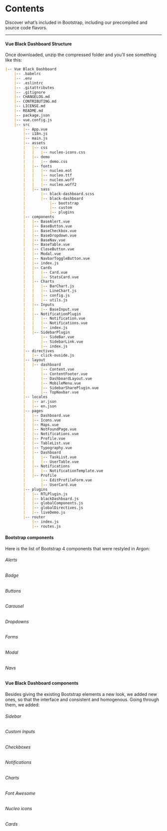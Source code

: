 # Contents

Discover what’s included in Bootstrap, including our precompiled and source code flavors.

<hr>

#### Vue Black Dashboard Structure

Once downloaded, unzip the compressed folder and you’ll see something like this:

```markdown
|-- Vue Black Dashboard
    |-- .babelrc  
    |-- .env
    |-- .eslintrc
    |-- .gitattributes
    |-- .gitignore
    |-- CHANGELOG.md
    |-- CONTRIBUTING.md
    |-- LICENSE.md
    |-- README.md
    |-- package.json
    |-- vue.config.js
    |-- src
        |-- App.vue
        |-- i18n.js
        |-- main.js
        |-- assets
        |   |-- css
        |   |   |-- nucleo-icons.css
        |   |-- demo
        |   |   |-- demo.css
        |   |-- fonts
        |   |   |-- nucleo.eot
        |   |   |-- nucleo.ttf
        |   |   |-- nucleo.woff
        |   |   |-- nucleo.woff2
        |   |-- sass
        |       |-- black-dashboard.scss
        |       |-- black-dashboard
        |           |-- bootstrap
        |           |-- custom
        |           |-- plugins
        |-- components
        |   |-- BaseAlert.vue
        |   |-- BaseButton.vue
        |   |-- BaseCheckbox.vue
        |   |-- BaseDropdown.vue
        |   |-- BaseNav.vue
        |   |-- BaseTable.vue
        |   |-- CloseButton.vue
        |   |-- Modal.vue
        |   |-- NavbarToggleButton.vue
        |   |-- index.js
        |   |-- Cards
        |   |   |-- Card.vue
        |   |   |-- StatsCard.vue
        |   |-- Charts
        |   |   |-- BarChart.js
        |   |   |-- LineChart.js
        |   |   |-- config.js
        |   |   |-- utils.js
        |   |-- Inputs
        |   |   |-- BaseInput.vue
        |   |-- NotificationPlugin
        |   |   |-- Notification.vue
        |   |   |-- Notifications.vue
        |   |   |-- index.js
        |   |-- SidebarPlugin
        |       |-- SideBar.vue
        |       |-- SidebarLink.vue
        |       |-- index.js
        |-- directives
        |   |-- click-ouside.js
        |-- layout
        |   |-- dashboard
        |       |-- Content.vue
        |       |-- ContentFooter.vue
        |       |-- DashboardLayout.vue
        |       |-- MobileMenu.vue
        |       |-- SidebarSharePlugin.vue
        |       |-- TopNavbar.vue
        |-- locales
        |   |-- ar.json
        |   |-- en.json
        |-- pages
        |   |-- Dashboard.vue
        |   |-- Icons.vue
        |   |-- Maps.vue
        |   |-- NotFoundPage.vue
        |   |-- Notifications.vue
        |   |-- Profile.vue
        |   |-- TableList.vue
        |   |-- Typography.vue
        |   |-- Dashboard
        |   |   |-- TaskList.vue
        |   |   |-- UserTable.vue
        |   |-- Notifications
        |   |   |-- NotificationTemplate.vue
        |   |-- Profile
        |       |-- EditProfileForm.vue
        |       |-- UserCard.vue
        |-- plugins
        |   |-- RTLPlugin.js
        |   |-- blackDashboard.js
        |   |-- globalComponents.js
        |   |-- globalDirectives.js
        |   |-- liveDemo.js
        |-- router
            |-- index.js
            |-- routes.js

```

#### Bootstrap components

Here is the list of Bootstrap 4 components that were restyled in Argon:

<div class="row row-grid mt-5">
  <div class="col-md-3">
    <div class="card shadow-sm">
      <div class="p-4 text-center">
        <h6 class="mb-0">Alerts</h6>
      </div>
    </div>
  </div>
  <div class="col-md-3">
    <div class="card shadow-sm">
      <div class="p-4 text-center">
        <h6 class="mb-0">Badge</h6>
      </div>
    </div>
  </div>
  <div class="col-md-3">
    <div class="card shadow-sm">
      <div class="p-4 text-center">
        <h6 class="mb-0">Buttons</h6>
      </div>
    </div>
  </div>
  <div class="col-md-3">
    <div class="card shadow-sm">
      <div class="p-4 text-center">
        <h6 class="mb-0">Carousel</h6>
      </div>
    </div>
  </div>
</div>

<div class="row row-grid">
  <div class="col-md-3">
    <div class="card shadow-sm">
      <div class="p-4 text-center">
        <h6 class="mb-0">Dropdowns</h6>
      </div>
    </div>
  </div>
  <div class="col-md-3">
    <div class="card shadow-sm">
      <div class="p-4 text-center">
        <h6 class="mb-0">Forms</h6>
      </div>
    </div>
  </div>
  <div class="col-md-3">
    <div class="card shadow-sm">
      <div class="p-4 text-center">
        <h6 class="mb-0">Modal</h6>
      </div>
    </div>
  </div>
  <div class="col-md-3">
    <div class="card shadow-sm">
      <div class="p-4 text-center">
        <h6 class="mb-0">Navs</h6>
      </div>
    </div>
  </div>
</div>

#### Vue Black Dashboard components

Besides giving the existing Bootstrap elements a new look, we added new ones, so that the interface and consistent and homogenous. Going through them, we added:

<div class="row row-grid mt-5">
    <div class="col-md-3">
    <div class="card shadow-sm">
      <div class="p-4 text-center">
        <h6 class="mb-0">Sidebar</h6>
      </div>
    </div>
    </div>
    <div class="col-md-3">
        <div class="card shadow-sm">
          <div class="p-4 text-center">
            <h6 class="mb-0">Custom Inputs</h6>
          </div>
        </div>
      </div>
    <div class="col-md-3">
    <div class="card shadow-sm">
      <div class="p-4 text-center">
        <h6 class="mb-0">Checkboxes</h6>
      </div>
    </div>
    </div>
    <div class="col-md-3">
    <div class="card shadow-sm">
      <div class="p-4 text-center">
        <h6 class="mb-0">Notifications</h6>
      </div>
    </div>
    </div>
 </div>

<div class="row row-grid">
  <div class="col-md-3">
    <div class="card shadow-sm">
      <div class="p-4 text-center">
        <h6 class="mb-0">Charts</h6>
      </div>
    </div>
  </div>
  <div class="col-md-3">
    <div class="card shadow-sm">
      <div class="p-4 text-center">
        <h6 class="mb-0">Font Awesome</h6>
      </div>
    </div>
  </div>
  <div class="col-md-3">
    <div class="card shadow-sm">
      <div class="p-4 text-center">
        <h6 class="mb-0">Nucleo icons</h6>
      </div>
    </div>
  </div>
  <div class="col-md-3">
    <div class="card shadow-sm">
      <div class="p-4 text-center">
        <h6 class="mb-0">Cards</h6>
      </div>
    </div>
  </div>
</div>
